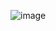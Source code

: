 ![image](https://github.com/kainatxsiddiqui/calculator/assets/107881236/6bc2e16a-a098-4967-989e-f2606e03f927)
